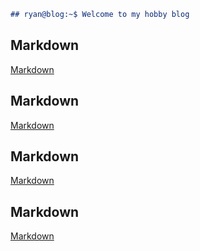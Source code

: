 ```markdown
## ryan@blog:~$ Welcome to my hobby blog
```

## Markdown

[Markdown](https://help.github.com/categories/github-pages-basics/)

## Markdown

[Markdown](https://help.github.com/categories/github-pages-basics/)

## Markdown

[Markdown](https://help.github.com/categories/github-pages-basics/)

## Markdown

[Markdown](https://help.github.com/categories/github-pages-basics/)
